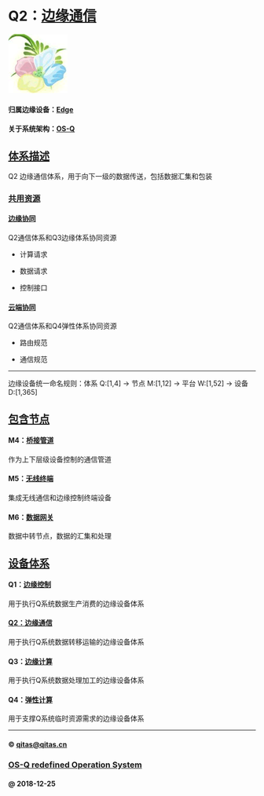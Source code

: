 ﻿# Q2：[边缘通信](https://github.com/OS-Q/Q2)

[![sites](OS-Q/OS-Q.png)](http://www.OS-Q.com)

#### 归属边缘设备：[Edge](https://github.com/OS-Q/Edge-Q)

#### 关于系统架构：[OS-Q](https://github.com/OS-Q/OS-Q)

## [体系描述](https://github.com/OS-Q/Q2/wiki) 

Q2 边缘通信体系，用于向下一级的数据传送，包括数据汇集和包装

### [共用资源](OS-Q/)

#### [边缘协同](Q3/)

Q2通信体系和Q3边缘体系协同资源

- 计算请求

- 数据请求

- 控制接口

#### [云端协同](Q4/)

Q2通信体系和Q4弹性体系协同资源

- 路由规范

- 通信规范

---

边缘设备统一命名规则：体系 Q:[1,4] -> 节点 M:[1,12] -> 平台 W:[1,52] -> 设备 D:[1,365]

## [包含节点](https://github.com/OS-Q/Q2/wiki) 

#### M4：[桥接管道](https://github.com/OS-Q/M4)

作为上下层级设备控制的通信管道

#### M5：[无线终端](https://github.com/OS-Q/M5)

集成无线通信和边缘控制终端设备

#### M6：[数据网关](https://github.com/OS-Q/M6)

数据中转节点，数据的汇集和处理

## [设备体系](https://github.com/OS-Q/Edge-Q/wiki)

#### Q1：[边缘控制](https://github.com/OS-Q/Q1) 

用于执行Q系统数据生产消费的边缘设备体系

#### [Q2：边缘通信](https://github.com/OS-Q/Q2)

用于执行Q系统数据转移运输的边缘设备体系

#### Q3：[边缘计算](https://github.com/OS-Q/Q3)

用于执行Q系统数据处理加工的边缘设备体系

#### Q4：[弹性计算](https://github.com/OS-Q/Q4)

用于支撑Q系统临时资源需求的边缘设备体系


---

####  © qitas@qitas.cn
###  [OS-Q redefined Operation System](http://www.OS-Q.com)
####  @ 2018-12-25
